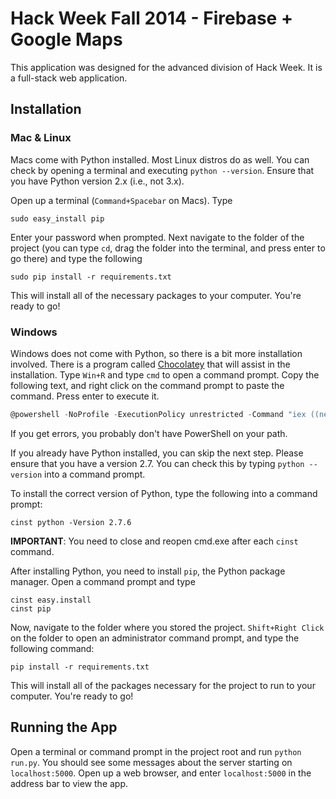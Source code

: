 # Hack Week Fall 2014 - Firebase + Google Maps

This application was designed for the advanced division of Hack Week. It is a
full-stack web application.

## Installation

### Mac & Linux

Macs come with Python installed. Most Linux distros do as well.
You can check by opening a terminal and executing `python --version`. Ensure
that you have Python version 2.x (i.e., not 3.x).

Open up a terminal (`Command+Spacebar` on Macs). Type

    sudo easy_install pip

Enter your password when prompted. Next navigate to the folder of the project
(you can type `cd`, drag the folder into the terminal, and press enter to go
there) and type the following

    sudo pip install -r requirements.txt

This will install all of the necessary packages to your computer. You're ready
to go!

### Windows

Windows does not come with Python, so there is a bit more installation involved.
There is a program called [Chocolatey] that will assist in the installation.
Type `Win+R` and type `cmd` to open a command prompt. Copy the following text,
and right click on the command prompt to paste the command. Press enter to
execute it.

```powershell
@powershell -NoProfile -ExecutionPolicy unrestricted -Command "iex ((new-object net.webclient).DownloadString('https://chocolatey.org/install.ps1'))" && SET PATH=%PATH%;%systemdrive%\chocolatey\bin
```

If you get errors, you probably don't have PowerShell on your path.

If you already have Python installed, you can skip the next step. Please ensure
that you have a version 2.7. You can check this by typing `python --version`
into a command prompt.

To install the correct version of Python, type the following into a command
prompt:

    cinst python -Version 2.7.6

__IMPORTANT__: You need to close and reopen cmd.exe after each `cinst` command.

After installing Python, you need to install `pip`, the Python package manager.
Open a command prompt and type

    cinst easy.install
    cinst pip


Now, navigate to the folder where you stored the project. `Shift+Right Click` on
the folder to open an administrator command prompt, and type the following
command:

    pip install -r requirements.txt

This will install all of the packages necessary for the project to run to your
computer. You're ready to go!

## Running the App

Open a terminal or command prompt in the project root and run `python run.py`.
You should see some messages about the server starting on `localhost:5000`.
Open up a web browser, and enter `localhost:5000` in the address bar to view the
app.

[Chocolatey]: http://chocolatey.org
